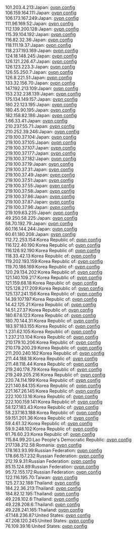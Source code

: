 101.203.4.213:Japan: [ovpn config](vpn/101_203_4_213.ovpn)  
106.159.164.111:Japan: [ovpn config](vpn/106_159_164_111.ovpn)  
106.173.167.249:Japan: [ovpn config](vpn/106_173_167_249.ovpn)  
111.96.169.52:Japan: [ovpn config](vpn/111_96_169_52.ovpn)  
112.139.200.128:Japan: [ovpn config](vpn/112_139_200_128.ovpn)  
115.39.104.192:Japan: [ovpn config](vpn/115_39_104_192.ovpn)  
116.82.32.36:Japan: [ovpn config](vpn/116_82_32_36.ovpn)  
118.111.19.37:Japan: [ovpn config](vpn/118_111_19_37.ovpn)  
118.237.193.169:Japan: [ovpn config](vpn/118_237_193_169.ovpn)  
124.18.148.245:Japan: [ovpn config](vpn/124_18_148_245.ovpn)  
126.121.226.47:Japan: [ovpn config](vpn/126_121_226_47.ovpn)  
126.123.223.3:Japan: [ovpn config](vpn/126_123_223_3.ovpn)  
126.55.250.7:Japan: [ovpn config](vpn/126_55_250_7.ovpn)  
126.8.221.51:Japan: [ovpn config](vpn/126_8_221_51.ovpn)  
133.32.156.70:Japan: [ovpn config](vpn/133_32_156_70.ovpn)  
147.192.213.109:Japan: [ovpn config](vpn/147_192_213_109.ovpn)  
153.232.238.139:Japan: [ovpn config](vpn/153_232_238_139.ovpn)  
175.134.149.157:Japan: [ovpn config](vpn/175_134_149_157.ovpn)  
180.22.123.195:Japan: [ovpn config](vpn/180_22_123_195.ovpn)  
180.45.90.195:Japan: [ovpn config](vpn/180_45_90_195.ovpn)  
182.158.82.186:Japan: [ovpn config](vpn/182_158_82_186.ovpn)  
1.66.33.41:Japan: [ovpn config](vpn/1_66_33_41.ovpn)  
210.237.55.71:Japan: [ovpn config](vpn/210_237_55_71.ovpn)  
210.252.39.246:Japan: [ovpn config](vpn/210_252_39_246.ovpn)  
219.100.37.104:Japan: [ovpn config](vpn/219_100_37_104.ovpn)  
219.100.37.105:Japan: [ovpn config](vpn/219_100_37_105.ovpn)  
219.100.37.107:Japan: [ovpn config](vpn/219_100_37_107.ovpn)  
219.100.37.177:Japan: [ovpn config](vpn/219_100_37_177.ovpn)  
219.100.37.182:Japan: [ovpn config](vpn/219_100_37_182.ovpn)  
219.100.37.19:Japan: [ovpn config](vpn/219_100_37_19.ovpn)  
219.100.37.31:Japan: [ovpn config](vpn/219_100_37_31.ovpn)  
219.100.37.49:Japan: [ovpn config](vpn/219_100_37_49.ovpn)  
219.100.37.51:Japan: [ovpn config](vpn/219_100_37_51.ovpn)  
219.100.37.55:Japan: [ovpn config](vpn/219_100_37_55.ovpn)  
219.100.37.58:Japan: [ovpn config](vpn/219_100_37_58.ovpn)  
219.100.37.86:Japan: [ovpn config](vpn/219_100_37_86.ovpn)  
219.100.37.87:Japan: [ovpn config](vpn/219_100_37_87.ovpn)  
219.100.37.96:Japan: [ovpn config](vpn/219_100_37_96.ovpn)  
219.109.63.235:Japan: [ovpn config](vpn/219_109_63_235.ovpn)  
49.250.58.225:Japan: [ovpn config](vpn/49_250_58_225.ovpn)  
58.70.192.79:Japan: [ovpn config](vpn/58_70_192_79.ovpn)  
60.116.144.244:Japan: [ovpn config](vpn/60_116_144_244.ovpn)  
60.61.180.208:Japan: [ovpn config](vpn/60_61_180_208.ovpn)  
112.72.253.154:Korea Republic of: [ovpn config](vpn/112_72_253_154.ovpn)  
116.122.40.190:Korea Republic of: [ovpn config](vpn/116_122_40_190.ovpn)  
116.126.92.190:Korea Republic of: [ovpn config](vpn/116_126_92_190.ovpn)  
118.33.42.13:Korea Republic of: [ovpn config](vpn/118_33_42_13.ovpn)  
119.202.193.159:Korea Republic of: [ovpn config](vpn/119_202_193_159.ovpn)  
119.70.186.169:Korea Republic of: [ovpn config](vpn/119_70_186_169.ovpn)  
120.29.134.202:Korea Republic of: [ovpn config](vpn/120_29_134_202.ovpn)  
121.140.109.217:Korea Republic of: [ovpn config](vpn/121_140_109_217.ovpn)  
121.159.68.18:Korea Republic of: [ovpn config](vpn/121_159_68_18.ovpn)  
125.128.217.209:Korea Republic of: [ovpn config](vpn/125_128_217_209.ovpn)  
125.137.241.156:Korea Republic of: [ovpn config](vpn/125_137_241_156.ovpn)  
14.39.107.197:Korea Republic of: [ovpn config](vpn/14_39_107_197.ovpn)  
14.42.125.21:Korea Republic of: [ovpn config](vpn/14_42_125_21.ovpn)  
14.51.27.37:Korea Republic of: [ovpn config](vpn/14_51_27_37.ovpn)  
180.67.6.123:Korea Republic of: [ovpn config](vpn/180_67_6_123.ovpn)  
180.70.144.31:Korea Republic of: [ovpn config](vpn/180_70_144_31.ovpn)  
183.97.183.155:Korea Republic of: [ovpn config](vpn/183_97_183_155.ovpn)  
1.231.62.105:Korea Republic of: [ovpn config](vpn/1_231_62_105.ovpn)  
1.237.213.104:Korea Republic of: [ovpn config](vpn/1_237_213_104.ovpn)  
210.179.10.206:Korea Republic of: [ovpn config](vpn/210_179_10_206.ovpn)  
210.179.200.29:Korea Republic of: [ovpn config](vpn/210_179_200_29.ovpn)  
211.200.240.162:Korea Republic of: [ovpn config](vpn/211_200_240_162.ovpn)  
211.44.188.18:Korea Republic of: [ovpn config](vpn/211_44_188_18.ovpn)  
211.48.118.44:Korea Republic of: [ovpn config](vpn/211_48_118_44.ovpn)  
219.240.178.79:Korea Republic of: [ovpn config](vpn/219_240_178_79.ovpn)  
219.249.205.216:Korea Republic of: [ovpn config](vpn/219_249_205_216.ovpn)  
220.74.114.199:Korea Republic of: [ovpn config](vpn/220_74_114_199.ovpn)  
221.140.84.135:Korea Republic of: [ovpn config](vpn/221_140_84_135.ovpn)  
221.167.26.145:Korea Republic of: [ovpn config](vpn/221_167_26_145.ovpn)  
222.100.13.16:Korea Republic of: [ovpn config](vpn/222_100_13_16.ovpn)  
222.100.159.141:Korea Republic of: [ovpn config](vpn/222_100_159_141.ovpn)  
58.127.183.43:Korea Republic of: [ovpn config](vpn/58_127_183_43.ovpn)  
58.237.163.188:Korea Republic of: [ovpn config](vpn/58_237_163_188.ovpn)  
59.151.201.36:Korea Republic of: [ovpn config](vpn/59_151_201_36.ovpn)  
59.4.61.32:Korea Republic of: [ovpn config](vpn/59_4_61_32.ovpn)  
59.9.248.102:Korea Republic of: [ovpn config](vpn/59_9_248_102.ovpn)  
61.76.60.23:Korea Republic of: [ovpn config](vpn/61_76_60_23.ovpn)  
115.84.99.20:Lao People's Democratic Republic: [ovpn config](vpn/115_84_99_20.ovpn)  
217.138.212.58:Romania: [ovpn config](vpn/217_138_212_58.ovpn)  
178.163.93.99:Russian Federation: [ovpn config](vpn/178_163_93_99.ovpn)  
178.66.157.232:Russian Federation: [ovpn config](vpn/178_66_157_232.ovpn)  
212.19.9.31:Russian Federation: [ovpn config](vpn/212_19_9_31.ovpn)  
85.15.124.89:Russian Federation: [ovpn config](vpn/85_15_124_89.ovpn)  
95.72.155.172:Russian Federation: [ovpn config](vpn/95_72_155_172.ovpn)  
122.116.195.70:Taiwan: [ovpn config](vpn/122_116_195_70.ovpn)  
125.27.32.188:Thailand: [ovpn config](vpn/125_27_32_188.ovpn)  
184.22.36.213:Thailand: [ovpn config](vpn/184_22_36_213.ovpn)  
184.82.12.195:Thailand: [ovpn config](vpn/184_82_12_195.ovpn)  
49.228.102.6:Thailand: [ovpn config](vpn/49_228_102_6.ovpn)  
49.228.208.6:Thailand: [ovpn config](vpn/49_228_208_6.ovpn)  
49.228.241.165:Thailand: [ovpn config](vpn/49_228_241_165.ovpn)  
47.148.236.87:United States: [ovpn config](vpn/47_148_236_87.ovpn)  
47.208.120.245:United States: [ovpn config](vpn/47_208_120_245.ovpn)  
76.109.39.16:United States: [ovpn config](vpn/76_109_39_16.ovpn)  

